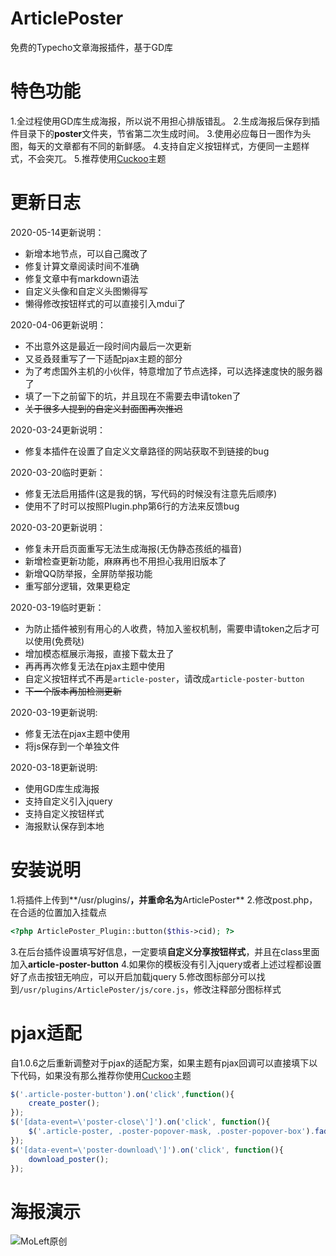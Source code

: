 # ArticlePoster
免费的Typecho文章海报插件，基于GD库
# 特色功能
1.全过程使用GD库生成海报，所以说不用担心排版错乱。
2.生成海报后保存到插件目录下的**poster**文件夹，节省第二次生成时间。
3.使用必应每日一图作为头图，每天的文章都有不同的新鲜感。
4.支持自定义按钮样式，方便同一主题样式，不会突兀。
5.推荐使用[Cuckoo](https://github.com/bhaoo/cuckoo)主题
# 更新日志
2020-05-14更新说明：
* 新增本地节点，可以自己魔改了
* 修复计算文章阅读时间不准确
* 修复文章中有markdown语法
* 自定义头像和自定义头图懒得写
* 懒得修改按钮样式的可以直接引入mdui了

2020-04-06更新说明：
* 不出意外这是最近一段时间内最后一次更新
* 又㕛叒叕重写了一下适配pjax主题的部分
* 为了考虑国外主机的小伙伴，特意增加了节点选择，可以选择速度快的服务器了
* 填了一下之前留下的坑，并且现在不需要去申请token了
* ~~关于很多人提到的自定义封面图再次推迟~~

2020-03-24更新说明：
* 修复本插件在设置了自定义文章路径的网站获取不到链接的bug

2020-03-20临时更新：
* 修复无法启用插件(这是我的锅，写代码的时候没有注意先后顺序)
* 使用不了时可以按照Plugin.php第6行的方法来反馈bug

2020-03-20更新说明：
* 修复未开启页面重写无法生成海报(无伪静态孩纸的福音)
* 新增检查更新功能，麻麻再也不用担心我用旧版本了
* 新增QQ防举报，全屏防举报功能
* 重写部分逻辑，效果更稳定

2020-03-19临时更新：
* 为防止插件被别有用心的人收费，特加入鉴权机制，需要申请token之后才可以使用(免费哒)
* 增加模态框展示海报，直接下载太丑了
* 再再再次修复无法在pjax主题中使用
* 自定义按钮样式不再是`article-poster`，请改成`article-poster-button`
* ~~下一个版本再加检测更新~~

2020-03-19更新说明:
* 修复无法在pjax主题中使用
* 将js保存到一个单独文件

2020-03-18更新说明:
* 使用GD库生成海报
* 支持自定义引入jquery
* 支持自定义按钮样式
* 海报默认保存到本地
# 安装说明
1.将插件上传到**/usr/plugins/**，并重命名为**ArticlePoster**
2.修改post.php，在合适的位置加入挂载点
```php
<?php ArticlePoster_Plugin::button($this->cid); ?>
```
3.在后台插件设置填写好信息，一定要填**自定义分享按钮样式**，并且在class里面加入**article-poster-button**
4.如果你的模板没有引入jquery或者上述过程都设置好了点击按钮无响应，可以开启加载jquery
5.修改图标部分可以找到`/usr/plugins/ArticlePoster/js/core.js`，修改注释部分图标样式
# pjax适配
自1.0.6之后重新调整对于pjax的适配方案，如果主题有pjax回调可以直接填下以下代码，如果没有那么推荐你使用[Cuckoo](https://github.com/bhaoo/cuckoo)主题
```js
$('.article-poster-button').on('click',function(){
	create_poster();
});
$('[data-event=\'poster-close\']').on('click', function(){
	$('.article-poster, .poster-popover-mask, .poster-popover-box').fadeOut()
});
$('[data-event=\'poster-download\']').on('click', function(){
	download_poster();
});
```
# 海报演示
![MoLeft原创](https://www.moleft.cn/usr/plugins/ArticlePoster/poster/cid-53.png)
